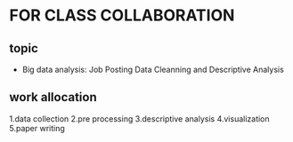 # FOR CLASS COLLABORATION

## topic

* Big data analysis: Job Posting Data Cleanning and Descriptive Analysis

## work allocation

1.data collection
2.pre processing
3.descriptive analysis
4.visualization
5.paper writing